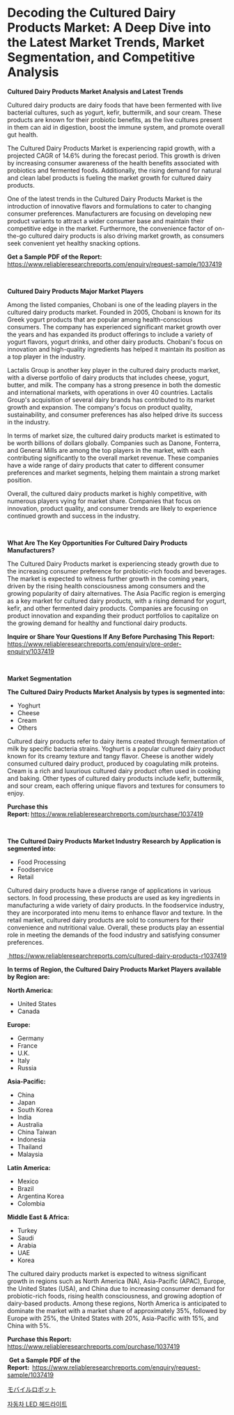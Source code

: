 <p><h1>Decoding the Cultured Dairy Products Market: A Deep Dive into the Latest Market Trends, Market Segmentation, and Competitive Analysis</h1></p><p><strong>Cultured Dairy Products Market Analysis and Latest Trends</strong></p>
<p><p>Cultured dairy products are dairy foods that have been fermented with live bacterial cultures, such as yogurt, kefir, buttermilk, and sour cream. These products are known for their probiotic benefits, as the live cultures present in them can aid in digestion, boost the immune system, and promote overall gut health.</p><p>The Cultured Dairy Products Market is experiencing rapid growth, with a projected CAGR of 14.6% during the forecast period. This growth is driven by increasing consumer awareness of the health benefits associated with probiotics and fermented foods. Additionally, the rising demand for natural and clean label products is fueling the market growth for cultured dairy products.</p><p>One of the latest trends in the Cultured Dairy Products Market is the introduction of innovative flavors and formulations to cater to changing consumer preferences. Manufacturers are focusing on developing new product variants to attract a wider consumer base and maintain their competitive edge in the market. Furthermore, the convenience factor of on-the-go cultured dairy products is also driving market growth, as consumers seek convenient yet healthy snacking options.</p></p>
<p><strong>Get a Sample PDF of the Report:&nbsp;</strong> <a href="https://www.reliableresearchreports.com/enquiry/request-sample/1037419">https://www.reliableresearchreports.com/enquiry/request-sample/1037419</a></p>
<p>&nbsp;</p>
<p><strong>Cultured Dairy Products Major Market Players</strong></p>
<p><p>Among the listed companies, Chobani is one of the leading players in the cultured dairy products market. Founded in 2005, Chobani is known for its Greek yogurt products that are popular among health-conscious consumers. The company has experienced significant market growth over the years and has expanded its product offerings to include a variety of yogurt flavors, yogurt drinks, and other dairy products. Chobani's focus on innovation and high-quality ingredients has helped it maintain its position as a top player in the industry.</p><p>Lactalis Group is another key player in the cultured dairy products market, with a diverse portfolio of dairy products that includes cheese, yogurt, butter, and milk. The company has a strong presence in both the domestic and international markets, with operations in over 40 countries. Lactalis Group's acquisition of several dairy brands has contributed to its market growth and expansion. The company's focus on product quality, sustainability, and consumer preferences has also helped drive its success in the industry.</p><p>In terms of market size, the cultured dairy products market is estimated to be worth billions of dollars globally. Companies such as Danone, Fonterra, and General Mills are among the top players in the market, with each contributing significantly to the overall market revenue. These companies have a wide range of dairy products that cater to different consumer preferences and market segments, helping them maintain a strong market position.</p><p>Overall, the cultured dairy products market is highly competitive, with numerous players vying for market share. Companies that focus on innovation, product quality, and consumer trends are likely to experience continued growth and success in the industry.</p></p>
<p>&nbsp;</p>
<p><strong>What Are The Key Opportunities For Cultured Dairy Products Manufacturers?</strong></p>
<p><p>The Cultured Dairy Products market is experiencing steady growth due to the increasing consumer preference for probiotic-rich foods and beverages. The market is expected to witness further growth in the coming years, driven by the rising health consciousness among consumers and the growing popularity of dairy alternatives. The Asia Pacific region is emerging as a key market for cultured dairy products, with a rising demand for yogurt, kefir, and other fermented dairy products. Companies are focusing on product innovation and expanding their product portfolios to capitalize on the growing demand for healthy and functional dairy products.</p></p>
<p><strong>Inquire or Share Your Questions If Any Before Purchasing This Report:</strong> <a href="https://www.reliableresearchreports.com/enquiry/pre-order-enquiry/1037419">https://www.reliableresearchreports.com/enquiry/pre-order-enquiry/1037419</a></p>
<p>&nbsp;</p>
<p><strong>Market Segmentation</strong></p>
<p><strong>The Cultured Dairy Products Market Analysis by types is segmented into:</strong></p>
<p><ul><li>Yoghurt</li><li>Cheese</li><li>Cream</li><li>Others</li></ul></p>
<p><p>Cultured dairy products refer to dairy items created through fermentation of milk by specific bacteria strains. Yoghurt is a popular cultured dairy product known for its creamy texture and tangy flavor. Cheese is another widely consumed cultured dairy product, produced by coagulating milk proteins. Cream is a rich and luxurious cultured dairy product often used in cooking and baking. Other types of cultured dairy products include kefir, buttermilk, and sour cream, each offering unique flavors and textures for consumers to enjoy.</p></p>
<p><strong>Purchase this Report:&nbsp;</strong><a href="https://www.reliableresearchreports.com/purchase/1037419">https://www.reliableresearchreports.com/purchase/1037419</a></p>
<p>&nbsp;</p>
<p><strong>The Cultured Dairy Products Market Industry Research by Application is segmented into:</strong></p>
<p><ul><li>Food Processing</li><li>Foodservice</li><li>Retail</li></ul></p>
<p><p>Cultured dairy products have a diverse range of applications in various sectors. In food processing, these products are used as key ingredients in manufacturing a wide variety of dairy products. In the foodservice industry, they are incorporated into menu items to enhance flavor and texture. In the retail market, cultured dairy products are sold to consumers for their convenience and nutritional value. Overall, these products play an essential role in meeting the demands of the food industry and satisfying consumer preferences.</p></p>
<p><a href="https://www.reliableresearchreports.com/cultured-dairy-products-r1037419">&nbsp;https://www.reliableresearchreports.com/cultured-dairy-products-r1037419</a></p>
<p><strong>In terms of Region, the Cultured Dairy Products Market Players available by Region are:</strong></p>
<p>
    <p> <strong> North America: </strong>
        <ul>
            <li>United States</li>
            <li>Canada</li>
        </ul>
        </p> 
    <p> <strong> Europe: </strong>
        <ul>
            <li>Germany</li>
            <li>France</li>
            <li>U.K.</li>
            <li>Italy</li>
            <li>Russia</li>
        </ul>
        </p> 
    <p> <strong> Asia-Pacific: </strong>
        <ul>
            <li>China</li>
            <li>Japan</li>
            <li>South Korea</li>
            <li>India</li>
            <li>Australia</li>
            <li>China Taiwan</li>
            <li>Indonesia</li>
            <li>Thailand</li>
            <li>Malaysia</li>
        </ul>
        </p> 
    <p> <strong> Latin America: </strong>
        <ul>
            <li>Mexico</li>
            <li>Brazil</li>
            <li>Argentina Korea</li>
            <li>Colombia</li>
        </ul>
        </p> 
    <p> <strong> Middle East & Africa: </strong>
        <ul>
            <li>Turkey</li>
            <li>Saudi</li>
            <li>Arabia</li>
            <li>UAE</li>
            <li>Korea</li>
        </ul>
    </p>
    </p>
<p><p>The cultured dairy products market is expected to witness significant growth in regions such as North America (NA), Asia-Pacific (APAC), Europe, the United States (USA), and China due to increasing consumer demand for probiotic-rich foods, rising health consciousness, and growing adoption of dairy-based products. Among these regions, North America is anticipated to dominate the market with a market share of approximately 35%, followed by Europe with 25%, the United States with 20%, Asia-Pacific with 15%, and China with 5%.</p></p>
<p><strong>Purchase this Report: </strong><a href="https://www.reliableresearchreports.com/purchase/1037419">https://www.reliableresearchreports.com/purchase/1037419</a></p>
<p>&nbsp;<strong>Get a Sample PDF of the Report:&nbsp;&nbsp;</strong><a href="https://www.reliableresearchreports.com/enquiry/request-sample/1037419">https://www.reliableresearchreports.com/enquiry/request-sample/1037419</a></p>
<p><strong></strong></p>
<p><p><a href="https://medium.com/@eugenethompson65/2024%E5%B9%B4%E3%81%8B%E3%82%892031%E5%B9%B4%E3%81%BE%E3%81%A7%E3%81%AE%E6%9C%9F%E9%96%93%E3%81%AE%E3%81%9F%E3%82%81%E3%81%AE%E3%83%A2%E3%83%90%E3%82%A4%E3%83%AB%E3%83%AD%E3%83%9C%E3%83%83%E3%83%88%E5%B8%82%E5%A0%B4%E5%88%86%E6%9E%90%E3%81%A8%E3%82%B5%E3%82%A4%E3%82%BA%E4%BA%88%E6%B8%AC-546526915663">モバイルロボット</a></p><p><a href="https://medium.com/@matthiasdkins856/%EC%9E%90%EB%8F%99%EC%B0%A8-led-%ED%97%A4%EB%93%9C%EB%9D%BC%EC%9D%B4%ED%8A%B8-%EC%8B%9C%EC%9E%A5-%EA%B7%9C%EB%AA%A8%EB%8A%94-%EA%B8%80%EB%A1%9C%EB%B2%8C-%EC%82%B0%EC%97%85%EC%97%90%EC%84%9C-%EC%B5%9C%EC%A0%81%EC%9D%98-%EB%A7%88%EC%BC%80%ED%8C%85-%EC%B1%84%EB%84%90%EC%9D%84-%EB%B3%B4%EC%97%AC%EC%A4%8D%EB%8B%88%EB%8B%A4-e5e55f50cdb5">자동차 LED 헤드라이트</a></p></p>